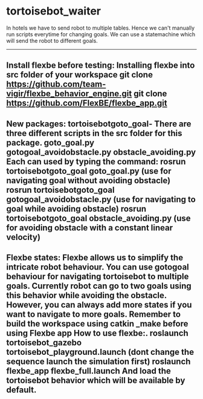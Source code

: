 # tortoisebot_waiter
In hotels we have to send robot to multiple tables. Hence we can't manually run scripts everytime for changing goals. 
We can use a statemachine which will send the robot to different goals.

----------------------------------------------------------------------------------------------------------------------------
Install flexbe before testing:
Installing flexbe into src folder of your workspace
git clone https://github.com/team-vigir/flexbe_behavior_engine.git 
git clone https://github.com/FlexBE/flexbe_app.git
-------------------------------------------------------------------------------------------------------------------
New packages:
tortoisebotgoto_goal- There are three different scripts in the src folder for this package.
goto_goal.py  
gotogoal_avoidobstacle.py
obstacle_avoiding.py
Each can used by typing the command:
rosrun tortoisebotgoto_goal goto_goal.py (use for navigating goal without avoiding obstacle)
rosrun tortoisebotgoto_goal gotogoal_avoidobstacle.py (use for navigating to goal while avoiding obstacle)
rosrun tortoisebotgoto_goal obstacle_avoiding.py (use for avoiding  obstacle with a constant linear velocity)
------------------------------------------------------------------------------------------------------------------------------------

Flexbe states:
Flexbe allows us to simplify the intricate robot behaviour. You can use gotogoal behaviour for navigating tortoisebot to multiple goals. 
Currently robot can go to two goals using this behavior while avoiding the obstacle. However, you can always add more states if you want to navigate to more goals.
Remember to build the workspace using catkin _make before using Flexbe app
How to use flexbe:.
 roslaunch tortoisebot_gazebo tortoisebot_playground.launch (dont change the sequence launch the simulation first)
 roslaunch flexbe_app flexbe_full.launch
 And load the tortoisebot behavior which will be available by default.
 ---------------------------------------------------------------------------------------------------------------------------------------













